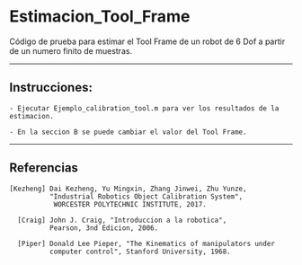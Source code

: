 # Estimacion_Tool_Frame
Código de prueba para estimar el Tool Frame de un robot de 6 Dof a partir de un numero finito de muestras.

--------------
Instrucciones:
-------------- 

    - Ejecutar Ejemplo_calibration_tool.m para ver los resultados de la estimacion.
    
    - En la seccion B se puede cambiar el valor del Tool Frame.

-----------
Referencias
----------- 

    [Kezheng] Dai Kezheng, Yu Mingxin, Zhang Jinwei, Zhu Yunze,
              "Industrial Robotics Object Calibration System", 
               WORCESTER POLYTECHNIC INSTITUTE, 2017.

      [Craig] John J. Craig, "Introduccion a la robotica", 
              Pearson, 3nd Edicion, 2006.

      [Piper] Donald Lee Pieper, "The Kinematics of manipulators under 
              computer control", Stanford University, 1968. 

